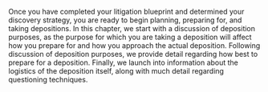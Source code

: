 
Once you have completed your litigation blueprint and determined your discovery strategy, you are ready to begin planning, preparing for, and taking depositions. In this chapter, we start with a discussion of deposition purposes, as the purpose for which you are taking a deposition will affect how you prepare for and how you approach the actual deposition. Following discussion of deposition purposes, we provide detail regarding how best to prepare for a deposition. Finally, we launch into information about the logistics of the deposition itself, along with much detail regarding questioning techniques.